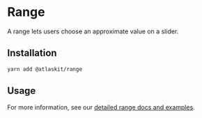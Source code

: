 # Range

A range lets users choose an approximate value on a slider.

## Installation

```sh
yarn add @atlaskit/range
```

## Usage

For more information, see our
[detailed range docs and examples](https://atlassian.design/components/range/).
